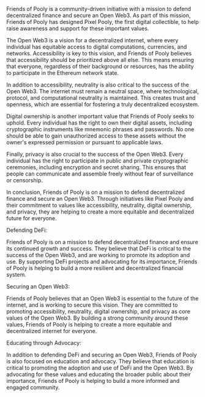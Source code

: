 Friends of Pooly is a community-driven initiative with a mission to defend decentralized finance and secure an Open Web3. As part of this mission, Friends of Pooly has designed Pixel Pooly, the first digital collectible, to help raise awareness and support for these important values.

The Open Web3 is a vision for a decentralized internet, where every individual has equitable access to digital computations, currencies, and networks. Accessibility is key to this vision, and Friends of Pooly believes that accessibility should be prioritized above all else. This means ensuring that everyone, regardless of their background or resources, has the ability to participate in the Ethereum network state.

In addition to accessibility, neutrality is also critical to the success of the Open Web3. The internet must remain a neutral space, where technological, protocol, and computational neutrality is maintained. This creates trust and openness, which are essential for fostering a truly decentralized ecosystem.

Digital ownership is another important value that Friends of Pooly seeks to uphold. Every individual has the right to own their digital assets, including cryptographic instruments like mnemonic phrases and passwords. No one should be able to gain unauthorized access to these assets without the owner's expressed permission or pursuant to applicable laws.

Finally, privacy is also crucial to the success of the Open Web3. Every individual has the right to participate in public and private cryptographic ceremonies, including encryption and secret sharing. This ensures that people can communicate and assemble freely without fear of surveillance or censorship.

In conclusion, Friends of Pooly is on a mission to defend decentralized finance and secure an Open Web3. Through initiatives like Pixel Pooly and their commitment to values like accessibility, neutrality, digital ownership, and privacy, they are helping to create a more equitable and decentralized future for everyone.

Defending DeFi:

Friends of Pooly is on a mission to defend decentralized finance and ensure its continued growth and success.
They believe that DeFi is critical to the success of the Open Web3, and are working to promote its adoption and use.
By supporting DeFi projects and advocating for its importance, Friends of Pooly is helping to build a more resilient and decentralized financial system.

Securing an Open Web3:

Friends of Pooly believes that an Open Web3 is essential to the future of the internet, and is working to secure this vision.
They are committed to promoting accessibility, neutrality, digital ownership, and privacy as core values of the Open Web3.
By building a strong community around these values, Friends of Pooly is helping to create a more equitable and decentralized internet for everyone.

Educating through Advocacy:

In addition to defending DeFi and securing an Open Web3, Friends of Pooly is also focused on education and advocacy.
They believe that education is critical to promoting the adoption and use of DeFi and the Open Web3.
By advocating for these values and educating the broader public about their importance, Friends of Pooly is helping to build a more informed and engaged community.

